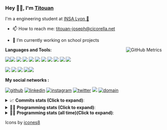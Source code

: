 <!--
**titouan-joseph/titouan-joseph** is a ✨ _special_ ✨ repository because its `README.md` (this file) appears on your GitHub profile.

Here are some ideas to get you started:

- 🔭 I’m currently working on ...
- 🌱 I’m currently learning ...
- 👯 I’m looking to collaborate on ...
- 🤔 I’m looking for help with ...
- 💬 Ask me about ...
- 📫 How to reach me: ...
- 😄 Pronouns: ...
- ⚡ Fun fact: ...
-->

### Hey 👋🏽, I'm [Titouan](https://github.com/Titouan-Joseph) 

I'm a engineering student at  [INSA Lyon 🦏](https://www.insa-lyon.fr/en/)

- 📫 How to reach me: [titouan-joseph@cicorella.net](mailto:titouan-joseph@cicorella.net)
- 🔭 I’m currently working on school projects


  <img align="right" alt="GitHub Metrics" src="https://metrics.lecoq.io/titouan-joseph" />

**Languages and Tools:**

[<img src="https://img.icons8.com/color/48/000000/python.png"/>]()[<img src="https://img.icons8.com/color/48/000000/java-coffee-cup-logo.png"/>]() [<img src="https://img.icons8.com/color/48/000000/c-programming.png"/>]() [<img src="https://img.icons8.com/color/48/000000/javascript.png"/>]() [<img src="https://img.icons8.com/color/48/000000/selenium-test-automation.png"/>]() [<img src="https://img.icons8.com/color/48/000000/git.png"/>]() [<img src="https://img.icons8.com/color/48/000000/console.png"/>]() [<img src="https://img.icons8.com/color/48/000000/android-os.png"/>]() [<img src="https://img.icons8.com/color/48/000000/pycharm.png"/>]() [<img src="https://img.icons8.com/color/48/000000/virtualbox.png"/>]() [<img src="https://img.icons8.com/color/48/000000/windows-10.png"/>]()

[<img src="https://img.icons8.com/color/48/000000/linux.png"/>]() [<img src="https://img.icons8.com/color/48/000000/nginx.png"/>]() [<img src="https://img.icons8.com/color/48/000000/raspberry-pi.png"/>]() [<img src="https://img.icons8.com/color/48/000000/docker.png"/>]()[<img src="https://img.icons8.com/color/48/000000/visual-studio-code-2019.png"/>]()

**My social networks :**

[<img src='https://img.icons8.com/fluent/48/000000/github.png' alt="github">](https://github.com/titouan-joseph)  [<img src='https://img.icons8.com/color/48/000000/linkedin.png' alt='linkedin'>](https://www.linkedin.com/in/titouan-joseph-revol/)  [<img src='https://img.icons8.com/color/48/000000/instagram-new.png' alt='instagram'>](https://www.instagram.com/tit_re/)  [<img src='https://img.icons8.com/color/48/000000/twitter.png' alt='twitter'>](https://twitter.com/josephrevol) [<img src="https://img.icons8.com/color/48/000000/facebook.png"/>](https://www.facebook.com/titre01) [<img src="https://img.icons8.com/fluent/48/000000/domain.png" alt="domain"/>](https://titouan-joseph.cicorella.net)

<details>
 <summary>📈 <b>Commits stats (Click to expand)</b>: </summary>
    <a href="https://sourcerer.io/titouan-joseph"><img src="https://img.shields.io/badge/Python-148%20commits-orange.svg" alt=""></a>
    <a href="https://sourcerer.io/titouan-joseph"><img src="https://img.shields.io/badge/Java-27%20commits-orange.svg" alt=""></a>
    <a href="https://sourcerer.io/titouan-joseph"><img src="https://img.shields.io/badge/C-23%20commits-orange.svg" alt=""></a>
    <a href="https://sourcerer.io/titouan-joseph"><img src="https://img.shields.io/badge/JavaScript-18%20commits-orange.svg" alt=""></a>
</details>


<details>
 <summary>👨‍💻 <b>Programming stats (Click to expand)</b>: </summary>
<!--START_SECTION:waka-->
**🐱 My GitHub Data** 

> 🏆 424 Contributions in the Year 2021
 > 
> 📦 58.7 kB Used in GitHub's Storage 
 > 
> 🚫 Not Opted to Hire
 > 
> 📜 28 Public Repositories 
 > 
> 🔑 2 Private Repositories  
 > 
**I'm an Early 🐤** 

```text
🌞 Morning    102 commits    ███░░░░░░░░░░░░░░░░░░░░░░   15.11% 
🌆 Daytime    256 commits    █████████░░░░░░░░░░░░░░░░   37.93% 
🌃 Evening    261 commits    █████████░░░░░░░░░░░░░░░░   38.67% 
🌙 Night      56 commits     ██░░░░░░░░░░░░░░░░░░░░░░░   8.3%

```
📅 **I'm Most Productive on Wednesday** 

```text
Monday       94 commits     ███░░░░░░░░░░░░░░░░░░░░░░   13.93% 
Tuesday      127 commits    ████░░░░░░░░░░░░░░░░░░░░░   18.81% 
Wednesday    134 commits    █████░░░░░░░░░░░░░░░░░░░░   19.85% 
Thursday     107 commits    ████░░░░░░░░░░░░░░░░░░░░░   15.85% 
Friday       70 commits     ██░░░░░░░░░░░░░░░░░░░░░░░   10.37% 
Saturday     61 commits     ██░░░░░░░░░░░░░░░░░░░░░░░   9.04% 
Sunday       82 commits     ███░░░░░░░░░░░░░░░░░░░░░░   12.15%

```


📊 **This Week I Spent My Time On** 

```text
⌚︎ Time Zone: Europe/Paris

💬 Programming Languages: 
Python                   3 hrs 5 mins        █████████████░░░░░░░░░░░░   54.54% 
YAML                     1 hr 27 mins        ██████░░░░░░░░░░░░░░░░░░░   25.76% 
EJS                      17 mins             █░░░░░░░░░░░░░░░░░░░░░░░░   5.0% 
Markdown                 15 mins             █░░░░░░░░░░░░░░░░░░░░░░░░   4.69% 
JavaScript               15 mins             █░░░░░░░░░░░░░░░░░░░░░░░░   4.59%

🔥 Editors: 
VS Code                  4 hrs 51 mins       █████████████████████░░░░   85.55% 
WebStorm                 49 mins             ███░░░░░░░░░░░░░░░░░░░░░░   14.45%

🐱‍💻 Projects: 
cryptohack               1 hr 53 mins        ████████░░░░░░░░░░░░░░░░░   33.34% 
management               1 hr 20 mins        ██████░░░░░░░░░░░░░░░░░░░   23.54% 
TP-Annecy-2021           55 mins             ████░░░░░░░░░░░░░░░░░░░░░   16.21% 
website24maker           49 mins             ███░░░░░░░░░░░░░░░░░░░░░░   14.45% 
Unknown Project          13 mins             █░░░░░░░░░░░░░░░░░░░░░░░░   4.01%

💻 Operating System: 
Windows                  4 hrs 20 mins       ███████████████████░░░░░░   76.43% 
Linux                    1 hr 20 mins        ██████░░░░░░░░░░░░░░░░░░░   23.57%

```

**I Mostly Code in Python** 

```text
Python                   18 repos            ██████████████░░░░░░░░░░░   56.25% 
JavaScript               3 repos             ██░░░░░░░░░░░░░░░░░░░░░░░   9.38% 
HTML                     2 repos             █░░░░░░░░░░░░░░░░░░░░░░░░   6.25% 
C                        2 repos             █░░░░░░░░░░░░░░░░░░░░░░░░   6.25% 
MATLAB                   2 repos             █░░░░░░░░░░░░░░░░░░░░░░░░   6.25%

```



 Last Updated on 20/10/2021
<!--END_SECTION:waka-->

</details>

<details>
 <summary>👨‍💻 <b>Programming stats (all time)(Click to expand)</b>: </summary>
    <img src="https://wakatime.com/share/@titouan_joseph/b2dd01ab-0ae9-45a5-9065-5eef2a205b1c.svg">
    <img src="https://wakatime.com/share/@titouan_joseph/5ef9f0c5-69ff-452c-80a9-909df7152407.svg">
    <img src="https://wakatime.com/share/@titouan_joseph/3989b40d-e2ad-4aeb-8f15-b50171502a9a.svg">
</details>

Icons by [icones8](https://icones8.fr/)
